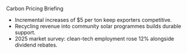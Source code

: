 Carbon Pricing Briefing

- Incremental increases of $5 per ton keep exporters competitive.
- Recycling revenue into community solar programmes builds durable support.
- 2025 market survey: clean-tech employment rose 12% alongside dividend rebates.